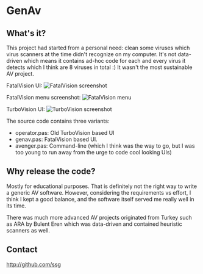 GenAv
=====

What's it?
----------
This project had started from a personal need: clean some viruses 
which virus scanners at the time didn't recognize on my computer. 
It's not data-driven which means it contains ad-hoc code for 
each and every virus it detects which I think are 8 viruses in total :) 
It wasn't the most sustainable AV project.

FatalVision UI:
![FatalVision screenshot](https://github.com/user-attachments/assets/70c13415-7e5a-4c3e-afb3-982c426022ee)

FatalVision menu screenshot:
![FatalVision menu](https://github.com/user-attachments/assets/e48fce31-1704-41e8-afad-d466c8292d83)



TurboVision UI:
![TurboVision screenshot](https://user-images.githubusercontent.com/241217/159136492-7eed3ad6-041c-4d41-97b5-dcd2f780631f.png)


The source code contains three variants: 

 - operator.pas: Old TurboVision based UI
 - genav.pas: FatalVision based UI.
 - avenger.pas: Command-line (which I think was the way to go, but I was too 
 young to run away from the urge to code cool looking UIs)
 
Why release the code?
---------------------
Mostly for educational purposes. That is definitely not the right 
way to write a generic AV software. However, considering the requirements
vs effort, I think I kept a good balance, and the software itself
served me really well in its time.

There was much more advanced AV projects originated from Turkey such as 
ARA by Bulent Eren which was data-driven and contained heuristic 
scanners as well.

Contact
-------
http://github.com/ssg
